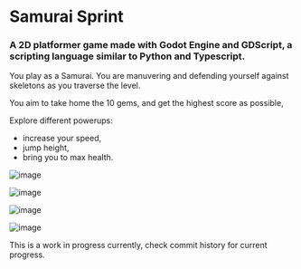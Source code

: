 # Samurai Sprint
### A 2D platformer game made with Godot Engine and GDScript, a scripting language similar to Python and Typescript.

You play as a Samurai. You are manuvering and defending yourself against skeletons as you traverse the level. 

You aim to take home the 10 gems, and get the highest score as possible,

Explore different powerups:
  - increase your speed, 
  - jump height,
  - bring you to max health.


![image](https://github.com/user-attachments/assets/b3432a23-c114-4fe9-93f1-9150c17c1724)

![image](https://github.com/user-attachments/assets/bca27874-33fa-4a2e-a3ca-c7b28cd6a3d6)

![image](https://github.com/user-attachments/assets/09cef40b-b292-4de0-b582-958883672ac3)

![image](https://github.com/user-attachments/assets/d4bd1ae6-fb98-4c34-949b-5fb18f3ae533)


This is a work in progress currently, check commit history for current progress.

